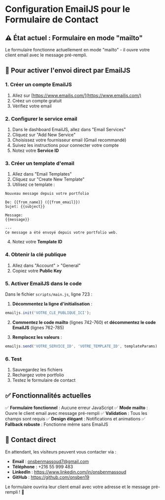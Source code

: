 # Configuration EmailJS pour le Formulaire de Contact

## ⚠️ État actuel : Formulaire en mode "mailto"

Le formulaire fonctionne actuellement en mode "mailto" - il ouvre votre client email avec le message pré-rempli.

## 🚀 Pour activer l'envoi direct par EmailJS

### 1. Créer un compte EmailJS
1. Allez sur [https://www.emailjs.com/](https://www.emailjs.com/)
2. Créez un compte gratuit
3. Vérifiez votre email

### 2. Configurer le service email
1. Dans le dashboard EmailJS, allez dans "Email Services"
2. Cliquez sur "Add New Service"
3. Choisissez votre fournisseur email (Gmail recommandé)
4. Suivez les instructions pour connecter votre compte
5. Notez votre **Service ID**

### 3. Créer un template d'email
1. Allez dans "Email Templates"
2. Cliquez sur "Create New Template"
3. Utilisez ce template :

```
Nouveau message depuis votre portfolio

De: {{from_name}} ({{from_email}})
Sujet: {{subject}}

Message:
{{message}}

---
Ce message a été envoyé depuis votre portfolio web.
```

4. Notez votre **Template ID**

### 4. Obtenir la clé publique
1. Allez dans "Account" > "General"
2. Copiez votre **Public Key**

### 5. Activer EmailJS dans le code
Dans le fichier `scripts/main.js`, ligne 723 :

1. **Décommentez la ligne d'initialisation** :
```javascript
emailjs.init('VOTRE_CLE_PUBLIQUE_ICI');
```

2. **Commentez le code mailto** (lignes 742-760) et **décommentez le code EmailJS** (lignes 762-785)

3. **Remplacez les valeurs** :
```javascript
emailjs.send('VOTRE_SERVICE_ID', 'VOTRE_TEMPLATE_ID', templateParams)
```

### 6. Test
1. Sauvegardez les fichiers
2. Rechargez votre portfolio
3. Testez le formulaire de contact

## ✅ Fonctionnalités actuelles

✅ **Formulaire fonctionnel** : Aucune erreur JavaScript
✅ **Mode mailto** : Ouvre le client email avec message pré-rempli
✅ **Validation** : Tous les champs sont requis
✅ **Design élégant** : Notifications et animations
✅ **Fallback robuste** : Fonctionne même sans EmailJS

## 📧 Contact direct

En attendant, les visiteurs peuvent vous contacter via :
- **Email** : onsbenmassoud7@gmail.com
- **Téléphone** : +216 55 999 483
- **LinkedIn** : https://www.linkedin.com/in/onsbenmassoud
- **GitHub** : https://github.com/onsben19

Le formulaire ouvrira leur client email avec votre adresse et le message pré-rempli ! 🚀